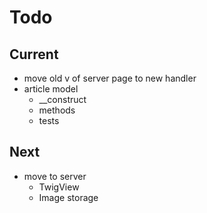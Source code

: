 # Todo

## Current

- move old v of server page to new handler
- article model
  - __construct
  - methods
  - tests

## Next

- move to server
  - TwigView
  - Image storage
  